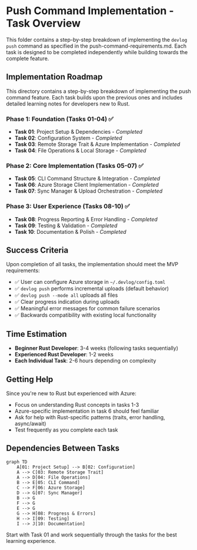 # Push Command Implementation - Task Overview

This folder contains a step-by-step breakdown of implementing the `devlog push` command as specified in the push-command-requirements.md. Each task is designed to be completed independently while building towards the complete feature.

## Implementation Roadmap

This directory contains a step-by-step breakdown of implementing the push command feature. Each task builds upon the previous ones and includes detailed learning notes for developers new to Rust.

### Phase 1: Foundation (Tasks 01-04) ✅

- **Task 01**: Project Setup & Dependencies - _Completed_
- **Task 02**: Configuration System - _Completed_
- **Task 03**: Remote Storage Trait & Azure Implementation - _Completed_
- **Task 04**: File Operations & Local Storage - _Completed_

### Phase 2: Core Implementation (Tasks 05-07) ✅

- **Task 05**: CLI Command Structure & Integration - _Completed_
- **Task 06**: Azure Storage Client Implementation - _Completed_
- **Task 07**: Sync Manager & Upload Orchestration - _Completed_

### Phase 3: User Experience (Tasks 08-10) ✅

- **Task 08**: Progress Reporting & Error Handling - _Completed_
- **Task 09**: Testing & Validation - _Completed_
- **Task 10**: Documentation & Polish - _Completed_

## Success Criteria

Upon completion of all tasks, the implementation should meet the MVP requirements:

- ✅ User can configure Azure storage in `~/.devlog/config.toml`
- ✅ `devlog push` performs incremental uploads (default behavior)
- ✅ `devlog push --mode all` uploads all files
- ✅ Clear progress indication during uploads
- ✅ Meaningful error messages for common failure scenarios
- ✅ Backwards compatibility with existing local functionality

## Time Estimation

- **Beginner Rust Developer**: 3-4 weeks (following tasks sequentially)
- **Experienced Rust Developer**: 1-2 weeks
- **Each Individual Task**: 2-6 hours depending on complexity

## Getting Help

Since you're new to Rust but experienced with Azure:

- Focus on understanding Rust concepts in tasks 1-3
- Azure-specific implementation in task 6 should feel familiar
- Ask for help with Rust-specific patterns (traits, error handling, async/await)
- Test frequently as you complete each task

## Dependencies Between Tasks

```mermaid
graph TD
    A[01: Project Setup] --> B[02: Configuration]
    A --> C[03: Remote Storage Trait]
    A --> D[04: File Operations]
    B --> E[05: CLI Command]
    C --> F[06: Azure Storage]
    D --> G[07: Sync Manager]
    B --> G
    F --> G
    E --> G
    G --> H[08: Progress & Errors]
    H --> I[09: Testing]
    I --> J[10: Documentation]
```

Start with Task 01 and work sequentially through the tasks for the best learning experience.
